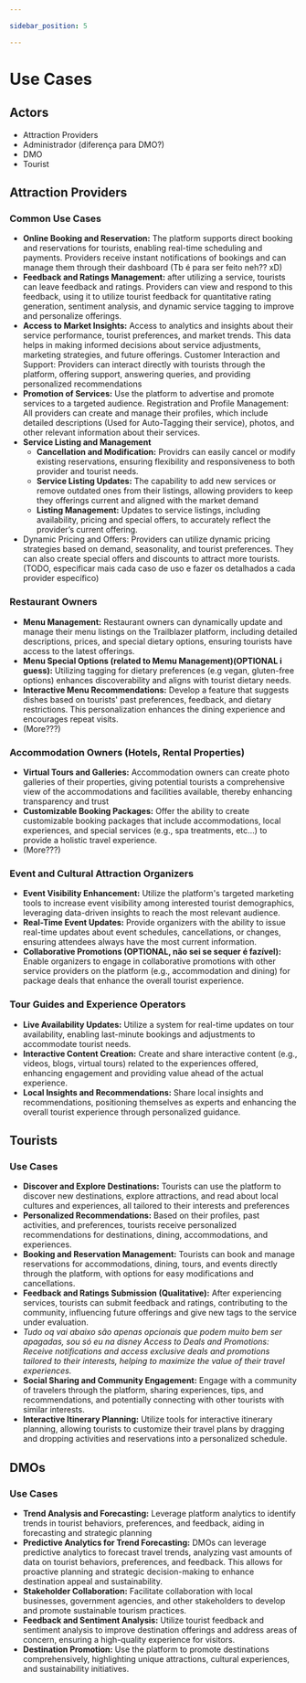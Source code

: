 ```yaml
---

sidebar_position: 5

---
```


# Use Cases

## Actors

- Attraction Providers
- Administrador (diferença para DMO?)
- DMO
- Tourist

## Attraction Providers

### Common Use Cases

- **Online Booking and Reservation:** The platform supports direct booking and reservations for tourists, enabling real-time scheduling and payments. Providers receive instant notifications of bookings and can manage them through their dashboard (Tb é para ser feito neh?? xD)
- **Feedback and Ratings Management:** after utilizing a service, tourists can leave feedback and ratings. Providers can view and respond to this feedback, using it to utilize tourist feedback for quantitative rating generation, sentiment analysis, and dynamic service tagging to improve and personalize offerings.
- **Access to Market Insights:** Access to analytics and insights about their service performance, tourist preferences, and market trends. This data helps in making informed decisions about service adjustments, marketing strategies, and future offerings.
Customer Interaction and Support: Providers can interact directly with tourists through the platform, offering support, answering queries, and providing personalized recommendations
- **Promotion of Services:** Use the platform to advertise and promote services to a targeted audience.
Registration and Profile Management: All providers can create and manage their profiles, which include detailed descriptions (Used for Auto-Tagging their service), photos, and other relevant information about their services.
- **Service Listing and Management**
  - **Cancellation and Modification:** Providrs can easily cancel or modify existing reservations, ensuring flexibility and responsiveness to both provider and tourist needs.
  - **Service Listing Updates:** The capability to add new services or remove outdated ones from their listings, allowing providers to keep they offerings current and aligned with the market demand
  - **Listing Management:** Updates to service listings, including availability, pricing and special offers, to accurately reflect the provider’s current offering.
- Dynamic Pricing and Offers: Providers can utilize dynamic pricing strategies based on demand, seasonality, and tourist preferences. They can also create special offers and discounts to attract more tourists.
 (TODO, especificar mais cada caso de uso e fazer os detalhados a cada provider específico)

### Restaurant Owners

- **Menu Management:** Restaurant owners can dynamically update and manage their menu listings on the Trailblazer platform, including detailed descriptions, prices, and special dietary options, ensuring tourists have access to the latest offerings.
- **Menu Special Options (related to Memu Management)(OPTIONAL i guess):** Utilizing tagging for dietary preferences (e.g vegan, gluten-free options) enhances discoverability and aligns with tourist dietary needs.
- **Interactive Menu Recommendations:** Develop a feature that suggests dishes based on tourists' past preferences, feedback, and dietary restrictions. This personalization enhances the dining experience and encourages repeat visits.
- (More???)

### Accommodation Owners (Hotels, Rental Properties)

- **Virtual Tours and Galleries:** Accommodation owners can create photo galleries of their properties, giving potential tourists a comprehensive view of the accommodations and facilities available, thereby enhancing transparency and trust
- **Customizable Booking Packages:** Offer the ability to create customizable booking packages that include accommodations, local experiences, and special services (e.g., spa treatments, etc…) to provide a holistic travel experience.
- (More???)

### Event and Cultural Attraction Organizers

- **Event Visibility Enhancement:** Utilize the platform's targeted marketing tools to increase event visibility among interested tourist demographics, leveraging data-driven insights to reach the most relevant audience.
- **Real-Time Event Updates:** Provide organizers with the ability to issue real-time updates about event schedules, cancellations, or changes, ensuring attendees always have the most current information.
- **Collaborative Promotions (OPTIONAL, não sei se sequer é fazível):** Enable organizers to engage in collaborative promotions with other service providers on the platform (e.g., accommodation and dining) for package deals that enhance the overall tourist experience.

### Tour Guides and Experience Operators

- **Live Availability Updates:** Utilize a system for real-time updates on tour availability, enabling last-minute bookings and adjustments to accommodate tourist needs.
- **Interactive Content Creation:** Create and share interactive content (e.g., videos, blogs, virtual tours) related to the experiences offered, enhancing engagement and providing value ahead of the actual experience.
- **Local Insights and Recommendations:** Share local insights and recommendations, positioning themselves as experts and enhancing the overall tourist experience through personalized guidance.

## Tourists

### Use Cases

- **Discover and Explore Destinations:** Tourists can use the platform to discover new destinations, explore attractions, and read about local cultures and experiences, all tailored to their interests and preferences
- **Personalized Recommendations:** Based on their profiles, past activities, and preferences, tourists receive personalized recommendations for destinations, dining, accommodations, and experiences.
- **Booking and Reservation Management:** Tourists can book and manage reservations for accommodations, dining, tours, and events directly through the platform, with options for easy modifications and cancellations.
- **Feedback and Ratings Submission (Qualitative):** After experiencing services, tourists can submit feedback and ratings, contributing to the community, influencing future offerings and give new tags to the service under evaluation.
- *Tudo oq vai abaixo são apenas opcionais que podem muito bem ser apagadas, sou só eu na disney
Access to Deals and Promotions: Receive notifications and access exclusive deals and promotions tailored to their interests, helping to maximize the value of their travel experiences.*
- **Social Sharing and Community Engagement:** Engage with a community of travelers through the platform, sharing experiences, tips, and recommendations, and potentially connecting with other tourists with similar interests.
- **Interactive Itinerary Planning:** Utilize tools for interactive itinerary planning, allowing tourists to customize their travel plans by dragging and dropping activities and reservations into a personalized schedule.

## DMOs

### Use Cases

- **Trend Analysis and Forecasting:** Leverage platform analytics to identify trends in tourist behaviors, preferences, and feedback, aiding in forecasting and strategic planning
- **Predictive Analytics for Trend Forecasting:** DMOs can leverage predictive analytics to forecast travel trends, analyzing vast amounts of data on tourist behaviors, preferences, and feedback. This allows for proactive planning and strategic decision-making to enhance destination appeal and sustainability.
- **Stakeholder Collaboration:** Facilitate collaboration with local businesses, government agencies, and other stakeholders to develop and promote sustainable tourism practices.
- **Feedback and Sentiment Analysis:** Utilize tourist feedback and sentiment analysis to improve destination offerings and address areas of concern, ensuring a high-quality experience for visitors.
- **Destination Promotion:** Use the platform to promote destinations comprehensively, highlighting unique attractions, cultural experiences, and sustainability initiatives.
